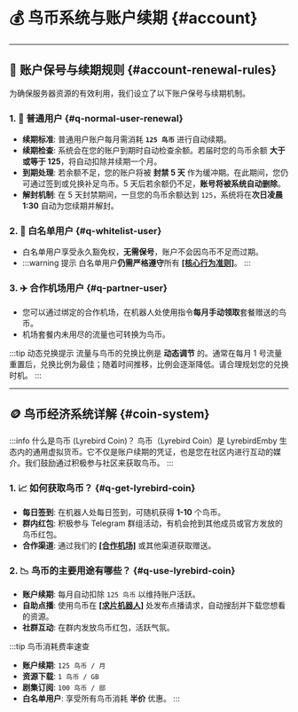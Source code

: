 # 💰 鸟币系统与账户续期 {#account}

---

## 💸 账户保号与续期规则 {#account-renewal-rules}

为确保服务器资源的有效利用，我们设立了以下账户保号与续期机制。

### 1. 👤 普通用户 {#q-normal-user-renewal}

* **续期标准**: 普通用户账户每月需消耗 **`125 鸟币`** 进行自动续期。
* **续期检查**: 系统会在您的账户到期时自动检查余额。若届时您的鸟币余额 **大于或等于 125**，将自动扣除并续期一个月。
* **到期处理**: 若余额不足，您的账户将被 **封禁 5 天** 作为缓冲期。在此期间，您仍可通过签到或兑换补足鸟币。5 天后若余额仍不足，**账号将被系统自动删除**。
* **解封机制**: 在 5 天封禁期间，一旦您的鸟币余额达到 `125`，系统将在**次日凌晨 1:30** 自动为您续期并解封。

### 2. 💎 白名单用户 {#q-whitelist-user}

* 白名单用户享受永久豁免权，**无需保号**，账户不会因鸟币不足而过期。
* :::warning 提示
    白名单用户**仍需严格遵守**所有 [**[核心行为准则]**](/1.getting-started/rules)。
    :::

### 3. ✈️ 合作机场用户 {#q-partner-user}

* 您可以通过绑定的合作机场，在机器人处使用指令**每月手动领取**套餐赠送的鸟币。
* 机场套餐内未用尽的流量也可转换为鸟币。

:::tip 动态兑换提示
流量与鸟币的兑换比例是 **动态调节** 的。通常在每月 1 号流量重置后，兑换比例为最佳；随着时间推移，比例会逐渐降低。请合理规划您的兑换时机。
:::

---

## 🪙 鸟币经济系统详解 {#coin-system}

<a id="q-what-is-lyrebird-coin"></a>

:::info 什么是鸟币 (Lyrebird Coin)？
鸟币（Lyrebird Coin）是 LyrebirdEmby 生态内的通用虚拟货币。它不仅是账户续期的凭证，也是您在社区内进行互动的媒介。我们鼓励通过积极参与社区来获取鸟币。
:::

### 1. 📈 如何获取鸟币？ {#q-get-lyrebird-coin}

* **每日签到**: 在机器人处每日签到，可随机获得 **1-10** 个鸟币。
* **群内红包**: 积极参与 Telegram 群组活动，有机会抢到其他成员或官方发放的鸟币红包。
* **合作渠道**: 通过我们的 [**[合作机场]**](/3.partners/airport) 或其他渠道获取赠送。

### 2. 📉 鸟币的主要用途有哪些？ {#q-use-lyrebird-coin}

* **账户续期**: 每月自动扣除 `125 鸟币` 以维持账户活跃。
* **自助点播**: 使用鸟币在 [**[求片机器人]**](/2.services/downloading) 处发布点播请求，自动搜刮并下载您想看的资源。
* **社群互动**: 在群内发放鸟币红包，活跃气氛。

:::tip 鸟币消耗费率速查
* **账户续期**: `125 鸟币 / 月`
* **资源下载**: `1 鸟币 / GB`
* **剧集订阅**: `100 鸟币 / 部`
* **白名单用户**: 享受所有鸟币消耗 **半价** 优惠。
:::